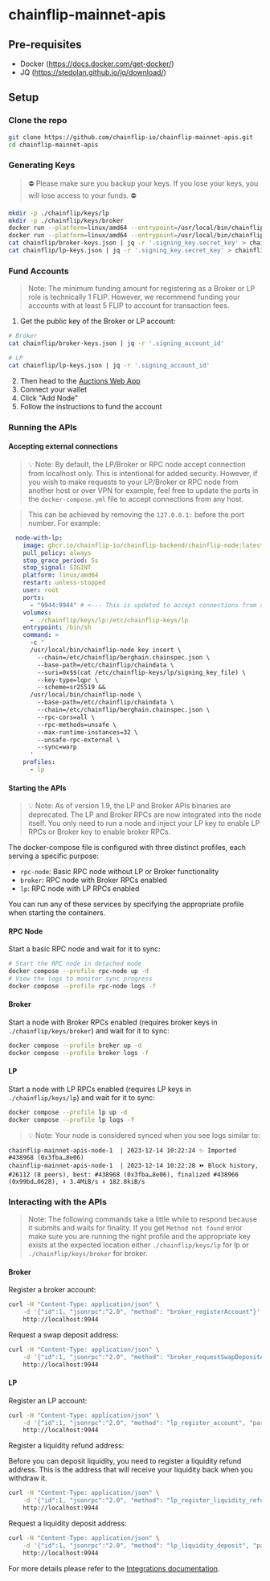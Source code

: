 # chainflip-mainnet-apis

## Pre-requisites
- Docker (https://docs.docker.com/get-docker/)
- JQ (https://stedolan.github.io/jq/download/)

## Setup
### Clone the repo

```bash
git clone https://github.com/chainflip-io/chainflip-mainnet-apis.git
cd chainflip-mainnet-apis
```

### Generating Keys

> ⛔️ Please make sure you backup your keys. If you lose your keys, you will lose access to your funds. ⛔️

```bash
mkdir -p ./chainflip/keys/lp
mkdir -p ./chainflip/keys/broker
docker run --platform=linux/amd64 --entrypoint=/usr/local/bin/chainflip-cli chainfliplabs/chainflip-cli:berghain-1.7.5 generate-keys --json > chainflip/lp-keys.json
docker run --platform=linux/amd64 --entrypoint=/usr/local/bin/chainflip-cli chainfliplabs/chainflip-cli:berghain-1.7.5 generate-keys --json > chainflip/broker-keys.json
cat chainflip/broker-keys.json | jq -r '.signing_key.secret_key' > chainflip/keys/broker/signing_key_file
cat chainflip/lp-keys.json | jq -r '.signing_key.secret_key' > chainflip/keys/lp/signing_key_file
```

### Fund Accounts

> Note: The minimum funding amount for registering as a Broker or LP role is technically 1 FLIP. However, we recommend funding your accounts with at least 5 FLIP to account for transaction fees.

1. Get the public key of the Broker or LP account:

```bash
# Broker
cat chainflip/broker-keys.json | jq -r '.signing_account_id'

# LP
cat chainflip/lp-keys.json | jq -r '.signing_account_id'
```

2. Then head to the [Auctions Web App](https://auctions.chainflip.io/nodes)
3. Connect your wallet
4. Click "Add Node"
5. Follow the instructions to fund the account

### Running the APIs


#### Accepting external connections

> 💡 Note: By default, the LP/Broker or RPC node accept connection from localhost only. This is intentional for added security. However, if you wish to make requests to your LP/Broker or RPC node from another host or over VPN for example, feel free to update the ports in the `docker-compose.yml` file to accept connections from any host.

> This can be achieved by removing the `127.0.0.1:` before the port number. For example:
```yaml
  node-with-lp:
    image: ghcr.io/chainflip-io/chainflip-backend/chainflip-node:latest
    pull_policy: always
    stop_grace_period: 5s
    stop_signal: SIGINT
    platform: linux/amd64
    restart: unless-stopped
    user: root
    ports:
      - "9944:9944" # <--- This is updated to accept connections from any host
    volumes:
      - ./chainflip/keys/lp:/etc/chainflip-keys/lp
    entrypoint: /bin/sh
    command: >
      -c '
      /usr/local/bin/chainflip-node key insert \
        --chain=/etc/chainflip/berghain.chainspec.json \
        --base-path=/etc/chainflip/chaindata \
        --suri=0x$$(cat /etc/chainflip-keys/lp/signing_key_file) \
        --key-type=lqpr \
        --scheme=sr25519 &&
      /usr/local/bin/chainflip-node \
        --base-path=/etc/chainflip/chaindata \
        --chain=/etc/chainflip/berghain.chainspec.json \
        --rpc-cors=all \
        --rpc-methods=unsafe \
        --max-runtime-instances=32 \
        --unsafe-rpc-external \
        --sync=warp
      '
    profiles:
      - lp
```

#### Starting the APIs

> 💡 Note: As of version 1.9, the LP and Broker APIs binaries are deprecated. The LP and Broker RPCs are now integrated into the node itself. You only need to run a node and inject your LP key to enable LP RPCs or Broker key to enable broker RPCs.

The docker-compose file is configured with three distinct profiles, each serving a specific purpose:
- `rpc-node`: Basic RPC node without LP or Broker functionality
- `broker`: RPC node with Broker RPCs enabled
- `lp`: RPC node with LP RPCs enabled

You can run any of these services by specifying the appropriate profile when starting the containers.

#### RPC Node

Start a basic RPC node and wait for it to sync:
```bash
# Start the RPC node in detached mode
docker compose --profile rpc-node up -d
# View the logs to monitor sync progress
docker compose --profile rpc-node logs -f
```

#### Broker

Start a node with Broker RPCs enabled (requires broker keys in `./chainflip/keys/broker`) and wait for it to sync:
```bash
docker compose --profile broker up -d
docker compose --profile broker logs -f
```

#### LP

Start a node with LP RPCs enabled (requires LP keys in `./chainflip/keys/lp`) and wait for it to sync:
```bash
docker compose --profile lp up -d
docker compose --profile lp logs -f
```

> 💡 Note: Your node is considered synced when you see logs similar to:
```log
chainflip-mainnet-apis-node-1  | 2023-12-14 10:22:24 ✨ Imported #438968 (0x3fba…8e06)
chainflip-mainnet-apis-node-1  | 2023-12-14 10:22:28 ⏩ Block history, #26112 (8 peers), best: #438968 (0x3fba…8e06), finalized #438966 (0x99bd…0628), ⬇ 3.4MiB/s ⬆ 182.8kiB/s
```

### Interacting with the APIs

> Note: The following commands take a little while to respond because it submits and waits for finality. If you get `Method not found` error make sure you are running the right profile and the appropriate key exists at the expected location either `./chainflip/keys/lp` for lp or `./chainflip/keys/broker` for broker.


#### Broker

Register a broker account:

```bash
curl -H "Content-Type: application/json" \
    -d '{"id":1, "jsonrpc":"2.0", "method": "broker_registerAccount"}' \
    http://localhost:9944
```

Request a swap deposit address:

```bash
curl -H "Content-Type: application/json" \
    -d '{"id":1, "jsonrpc":"2.0", "method": "broker_requestSwapDepositAddress", "params": ["ETH", "FLIP","0xabababababababababababababababababababab", 0]}' \
    http://localhost:9944
```

#### LP

Register an LP account:

```bash
curl -H "Content-Type: application/json" \
    -d '{"id":1, "jsonrpc":"2.0", "method": "lp_register_account", "params": [0]}' \
    http://localhost:9944
```
Register a liquidity refund address:

Before you can deposit liquidity, you need to register a liquidity refund address. This is the address that will receive your liquidity back when you withdraw it.

```bash
curl -H "Content-Type: application/json" \
    -d '{"id":1, "jsonrpc":"2.0", "method": "lp_register_liquidity_refund_address", "params": {"chain": "Ethereum", "address": "0xabababababababababababababababababababab"}}' \
    http://localhost:9944

```

Request a liquidity deposit address:

```bash
curl -H "Content-Type: application/json" \
    -d '{"id":1, "jsonrpc":"2.0", "method": "lp_liquidity_deposit", "params": ["ETH"]}' \
    http://localhost:9944
```

For more details please refer to the [Integrations documentation](https://docs.chainflip.io/integration/liquidity-provision/lp-api).
